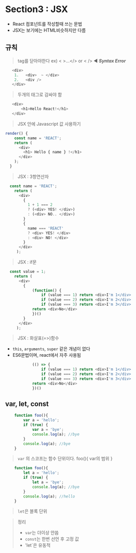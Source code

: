 # Section3 : JSX
 - React 컴포넌트를 작성할때 쓰는 문법
 - JSX는 보기에는 HTML비슷하지만 다름
 
 
## 규칙
 > tag를 닫아야한다 ex) < >...</> or < /> ◀ ***Syntax Error***
 ```javascript
    <div>
     1.   <div>  ~ </div>
     2.   <div />
    </div>
 ```
 > 두개의 태그로 감싸야 함
 ```javascript
    <div>
        <h1>Hello React!</h1>
    </div>
 ```
> JSX 안에 Javascript 값 사용하기
```javascript
render() {
    const name = 'REACT';
    return (
      <div>
        <h1> Hello { name } !</h1>
      </div>
    );
  }
```
> JSX : 3항연산자
```javascript
  const name = 'REACT';
    return (
      <div>
        {
          1 + 1 === 2
          ? (<div> YES! </div>)
          : (<div> NO.. </div>)
        }
        {
          name === 'REACT' 
          ? <div> YES! </div>
          : <div> NO! </div>
        }
      </div>
     );
```
> JSX : if문
```javascript
  const value = 1;
    return (
      <div>
        {
            (function() {
                if (value === 1) return <div>I'm 1</div>
                if (value === 2) return <div>I'm 2</div>
                if (value === 3) return <div>I'm 3</div> 
            return <div>No</div>
            })()
        }
      </div>
     );
```
> JSX : 화살표(=>)함수
 - `this`, `arguments`, `super` 같은 개념이 없다
 - ES6문법이며, react에서 자주 사용됨
```javascript
            (() => {
                if (value === 1) return <div>I'm 1</div>
                if (value === 2) return <div>I'm 2</div>
                if (value === 3) return <div>I'm 3</div> 
            return <div>No</div>
            })()
```
## var, let, const
```javascript
    function foo(){
        var a = 'hello';
        if (true) { 
            var a = 'bye';
            console.log(a); //bye
        }
        console.log(a); //bye
    }
```
 > `var` 의 스코프는 함수 단위이다. foo(){  var의 범위 }

```javascript
    function foo(){
        let a = 'hello';
        if (true) { 
            let a = 'bye';
            console.log(a); //bye
        }
        console.log(a); //hello
    }
```
 > `let`은 블록 단위

 > 정리
 > - `var`는 더이상 안씀
 > - `const`는 한번 선언 후 고정 값
 > - 'let`은 유동적  

##
##
##
##
##
##
